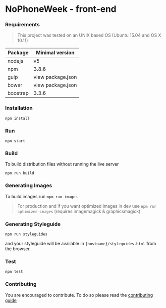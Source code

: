 # NoPhoneWeek - front-end

### Requirements

> This project was tested on an UNIX based OS (Ubuntu 15.04 and OS X 10.11)

| Package | Minimal version |
| --- | --- |
| nodejs | v5 |
| npm | 3.8.6 |
| gulp | view package.json |
| bower | view package.json |
| boostrap | 3.3.6 |

### Installation

```
npm install
```

### Run 
```
npm start
```

### Build
To build distribution files without running the live server
```
npm run build
```

### Generating Images
To build images run `npm run images`

> For production and if you want optimized images in dev use `npm run optimized-images` (requires imagemagick & graphicsmagick)

### Generating Styleguide
```
npm run styleguides
```
and your styleguide will be available in `{hostname}/styleguides.html` from the browser.

### Test
```
npm test
```

### Contributing
You are encouraged to contribute. To do so please read the [contributing guide](https://github.com/NoPhoneWeek/front-end/blob/master/CONTRIBUTING.md)

